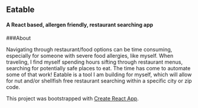 ## Eatable
#### A React based, allergen friendly, restaurant searching app

###About

Navigating through restaurant/food options can be time consuming, especially for someone with severe food allergies, like myself. When traveling, I find myself spending hours sifting through restaurant menus, searching for potentially safe places to eat.  The time has come to automate some of that work!  Eatable is a tool I am building for myself, which will allow for nut and/or shellfish free restaurant searching within a specific city or zip code.

  


This project was bootstrapped with [Create React App](https://github.com/facebookincubator/create-react-app).


 

